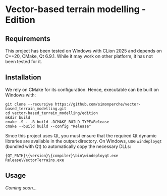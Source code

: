 # Vector-based terrain modelling - Edition

## Requirements

This project has been tested on Windows with CLion 2025 and depends on C++20, CMake, Qt 6.9.1. While it may work on other platform, it has not been tested for it.

## Installation

We rely on CMake for its configuration. Hence, executable can be built on Windows with:
```
git clone --recursive https://github.com/simonperche/vector-based_terrain_modelling.git
cd vector-based_terrain_modelling/edition
mkdir build
cmake -S . -B build -DCMAKE_BUILD_TYPE=Release
cmake --build build --config "Release"
```

Since this project uses Qt, you must ensure that the required Qt dynamic libraries are available in the output directory.
On Windows, use `windeployqt` (bundled with Qt) to automatically copy the necessary DLLs:
```
{QT_PATH}\{version}\{compiler}\bin\windeployqt.exe Release\VectorTerrains.exe
```

## Usage

_Coming soon..._